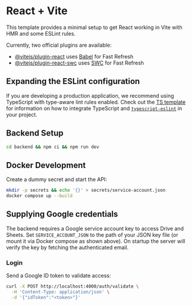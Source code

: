 # React + Vite

This template provides a minimal setup to get React working in Vite with HMR and some ESLint rules.

Currently, two official plugins are available:

- [@vitejs/plugin-react](https://github.com/vitejs/vite-plugin-react/blob/main/packages/plugin-react) uses [Babel](https://babeljs.io/) for Fast Refresh
- [@vitejs/plugin-react-swc](https://github.com/vitejs/vite-plugin-react/blob/main/packages/plugin-react-swc) uses [SWC](https://swc.rs/) for Fast Refresh

## Expanding the ESLint configuration

If you are developing a production application, we recommend using TypeScript with type-aware lint rules enabled. Check out the [TS template](https://github.com/vitejs/vite/tree/main/packages/create-vite/template-react-ts) for information on how to integrate TypeScript and [`typescript-eslint`](https://typescript-eslint.io) in your project.

## Backend Setup

```bash
cd backend && npm ci && npm run dev
```

## Docker Development

Create a dummy secret and start the API:

```bash
mkdir -p secrets && echo '{}' > secrets/service-account.json
docker compose up --build
```

## Supplying Google credentials

The backend requires a Google service account key to access Drive and Sheets. Set
`SERVICE_ACCOUNT_JSON` to the path of your JSON key file (or mount it via Docker
compose as shown above). On startup the server will verify the key by fetching
the authenticated email.

### Login

Send a Google ID token to validate access:

```bash
curl -X POST http://localhost:4000/auth/validate \
  -H 'Content-Type: application/json' \
  -d '{"idToken":"<token>"}'
```
